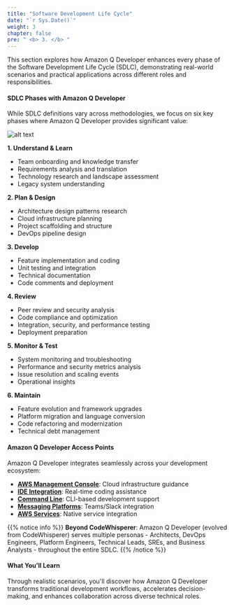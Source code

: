 ```yaml
---
title: "Software Development Life Cycle"
date: "`r Sys.Date()`"
weight: 3
chapter: false
pre: " <b> 3. </b> "
---
```


This section explores how Amazon Q Developer enhances every phase of the Software Development Life Cycle (SDLC), demonstrating real-world scenarios and practical applications across different roles and responsibilities.

#### SDLC Phases with Amazon Q Developer

While SDLC definitions vary across methodologies, we focus on six key phases where Amazon Q Developer provides significant value:

![alt text](/images/3-sdlc/image.png?width=90pc)

**1. Understand & Learn**
- Team onboarding and knowledge transfer
- Requirements analysis and translation
- Technology research and landscape assessment
- Legacy system understanding

**2. Plan & Design**
- Architecture design patterns research
- Cloud infrastructure planning
- Project scaffolding and structure
- DevOps pipeline design

**3. Develop**
- Feature implementation and coding
- Unit testing and integration
- Technical documentation
- Code comments and deployment

**4. Review**
- Peer review and security analysis
- Code compliance and optimization
- Integration, security, and performance testing
- Deployment preparation

**5. Monitor & Test**
- System monitoring and troubleshooting
- Performance and security metrics analysis
- Issue resolution and scaling events
- Operational insights

**6. Maintain**
- Feature evolution and framework upgrades
- Platform migration and language conversion
- Code refactoring and modernization
- Technical debt management

#### Amazon Q Developer Access Points

Amazon Q Developer integrates seamlessly across your development ecosystem:

- **[AWS Management Console](https://docs.aws.amazon.com/amazonq/latest/qdeveloper-ug/q-on-aws.html)**: Cloud infrastructure guidance
- **[IDE Integration](https://docs.aws.amazon.com/amazonq/latest/qdeveloper-ug/q-in-IDE.html)**: Real-time coding assistance
- **[Command Line](https://docs.aws.amazon.com/amazonq/latest/qdeveloper-ug/command-line.html)**: CLI-based development support
- **[Messaging Platforms](https://docs.aws.amazon.com/amazonq/latest/qdeveloper-ug/q-in-chatbot.html)**: Teams/Slack integration
- **[AWS Services](https://docs.aws.amazon.com/amazonq/latest/qdeveloper-ug/q-and-aws-services.html)**: Native service integration

{{% notice info %}}
**Beyond CodeWhisperer**: Amazon Q Developer (evolved from CodeWhisperer) serves multiple personas - Architects, DevOps Engineers, Platform Engineers, Technical Leads, SREs, and Business Analysts - throughout the entire SDLC.
{{% /notice %}}

#### What You'll Learn

Through realistic scenarios, you'll discover how Amazon Q Developer transforms traditional development workflows, accelerates decision-making, and enhances collaboration across diverse technical roles.